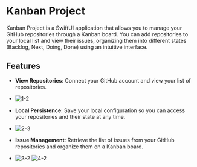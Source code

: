 # Kanban Project

Kanban Project is a SwiftUI application that allows you to manage your GitHub repositories through a Kanban board. You can add repositories to your local list and view their issues, organizing them into different states (Backlog, Next, Doing, Done) using an intuitive interface.

## Features

- **View Repositories**: Connect your GitHub account and view your list of repositories.
- ![1-2](https://github.com/user-attachments/assets/079329ae-6dbc-4b11-be72-d5030e1b2e49)
  
- **Local Persistence**: Save your local configuration so you can access your repositories and their state at any time.
- ![2-3](https://github.com/user-attachments/assets/95cb15cd-23e1-4b3b-ae8f-30daf0a22cba)

- **Issue Management**: Retrieve the list of issues from your GitHub repositories and organize them on a Kanban board.
- ![3-2](https://github.com/user-attachments/assets/5c35f854-23a9-4c92-94c5-7512f1222e5c) ![4-2](https://github.com/user-attachments/assets/fc9c5ab2-57a5-43ae-aba3-8b3eb21e040e)






